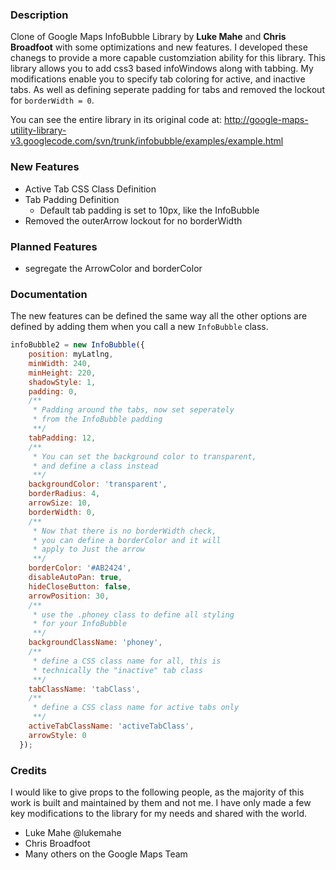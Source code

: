 ### Description
Clone of Google Maps InfoBubble Library by **Luke Mahe** and **Chris Broadfoot** with some optimizations and new features. I developed these chanegs to provide a more capable customziation ability for this library. This library allows you to add css3 based infoWindows along with tabbing. My modifications enable you to specify tab coloring for active, and inactive tabs. As well as defining seperate padding for tabs and removed the lockout for `borderWidth = 0`.

You can see the entire library in its original code at: http://google-maps-utility-library-v3.googlecode.com/svn/trunk/infobubble/examples/example.html

### New Features

  * Active Tab CSS Class Definition
  * Tab Padding Definition
    * Default tab padding is set to 10px, like the InfoBubble
  * Removed the outerArrow lockout for no borderWidth
  
### Planned Features

 * segregate the ArrowColor and borderColor

### Documentation
The new features can be defined the same way all the other options are defined by adding them when you call a new `InfoBubble` class.

```Javascript
infoBubble2 = new InfoBubble({
    position: myLatlng,
    minWidth: 240,
    minHeight: 220,
    shadowStyle: 1,
    padding: 0,
    /**
     * Padding around the tabs, now set seperately
     * from the InfoBubble padding
     **/
    tabPadding: 12,
    /** 
     * You can set the background color to transparent, 
     * and define a class instead
     **/
    backgroundColor: 'transparent',
    borderRadius: 4,
    arrowSize: 10,
    borderWidth: 0,
    /**
     * Now that there is no borderWidth check, 
     * you can define a borderColor and it will 
     * apply to Just the arrow
     **/
    borderColor: '#AB2424',
    disableAutoPan: true,
    hideCloseButton: false,
    arrowPosition: 30,
    /** 
     * use the .phoney class to define all styling 
     * for your InfoBubble
     **/
    backgroundClassName: 'phoney',
    /**
     * define a CSS class name for all, this is 
     * technically the "inactive" tab class
     **/
    tabClassName: 'tabClass',
    /**
     * define a CSS class name for active tabs only
     **/
    activeTabClassName: 'activeTabClass',
    arrowStyle: 0
  });
```

### Credits
I would like to give props to the following people, as the majority of this work is built and maintained by them and not me. I have only made a few key modifications to the library for my needs and shared with the world.

* Luke Mahe @lukemahe
* Chris Broadfoot
* Many others on the Google Maps Team